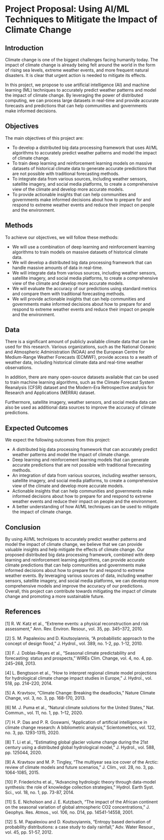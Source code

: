 # Project Proposal: Using AI/ML Techniques to Mitigate the Impact of Climate Change

## Introduction
Climate change is one of the biggest challenges facing humanity today. The impact of climate change is already being felt around the world in the form of rising sea levels, extreme weather events, and more frequent natural disasters. It is clear that urgent action is needed to mitigate its effects.

In this project, we propose to use artificial intelligence (AI) and machine learning (ML) techniques to accurately predict weather patterns and model the impact of climate change. By leveraging the power of distributed computing, we can process large datasets in real-time and provide accurate forecasts and predictions that can help communities and governments make informed decisions.

## Objectives
The main objectives of this project are:
- To develop a distributed big data processing framework that uses AI/ML algorithms to accurately predict weather patterns and model the impact of climate change.
- To train deep learning and reinforcement learning models on massive datasets of historical climate data to generate accurate predictions that are not possible with traditional forecasting methods.
- To integrate data from various sources, including weather sensors, satellite imagery, and social media platforms, to create a comprehensive view of the climate and develop more accurate models.
- To provide actionable insights that can help communities and governments make informed decisions about how to prepare for and respond to extreme weather events and reduce their impact on people and the environment.

## Methods
To achieve our objectives, we will follow these methods:
- We will use a combination of deep learning and reinforcement learning algorithms to train models on massive datasets of historical climate data.
- We will develop a distributed big data processing framework that can handle massive amounts of data in real-time.
- We will integrate data from various sources, including weather sensors, satellite imagery, and social media platforms, to create a comprehensive view of the climate and develop more accurate models.
- We will evaluate the accuracy of our predictions using standard metrics and compare them with traditional forecasting methods.
- We will provide actionable insights that can help communities and governments make informed decisions about how to prepare for and respond to extreme weather events and reduce their impact on people and the environment.

## Data
There is a significant amount of publicly available climate data that can be used for this research. Various organizations, such as the National Oceanic and Atmospheric Administration (NOAA) and the European Centre for Medium-Range Weather Forecasts (ECMWF), provide access to a wealth of weather data, including historical climate data and real-time weather observations.

In addition, there are many open-source datasets available that can be used to train machine learning algorithms, such as the Climate Forecast System Reanalysis (CFSR) dataset and the Modern-Era Retrospective analysis for Research and Applications (MERRA) dataset.

Furthermore, satellite imagery, weather sensors, and social media data can also be used as additional data sources to improve the accuracy of climate predictions.

## Expected Outcomes
We expect the following outcomes from this project:
- A distributed big data processing framework that can accurately predict weather patterns and model the impact of climate change.
- Deep learning and reinforcement learning models that can generate accurate predictions that are not possible with traditional forecasting methods.
- An integration of data from various sources, including weather sensors, satellite imagery, and social media platforms, to create a comprehensive view of the climate and develop more accurate models.
- Actionable insights that can help communities and governments make informed decisions about how to prepare for and respond to extreme weather events and reduce their impact on people and the environment.
- A better understanding of how AI/ML techniques can be used to mitigate the impact of climate change.

## Conclusion
By using AI/ML techniques to accurately predict weather patterns and model the impact of climate change, we believe that we can provide valuable insights and help mitigate the effects of climate change. Our proposed distributed big data processing framework, combined with deep learning and reinforcement learning algorithms, can provide accurate climate predictions that can help communities and governments make informed decisions about how to prepare for and respond to extreme weather events. By leveraging various sources of data, including weather sensors, satellite imagery, and social media platforms, we can develop more comprehensive models and improve the accuracy of our predictions. Overall, this project can contribute towards mitigating the impact of climate change and promoting a more sustainable future.


## References
[1] R. W. Katz et al., “Extreme events: a physical reconstruction and risk assessment,” Ann. Rev. Environ. Resour., vol. 35, pp. 345–372, 2010.

[2] S. M. Papalexiou and D. Koutsoyiannis, “A probabilistic approach to the concept of design flood,” J. Hydrol., vol. 389, no. 1-2, pp. 1-12, 2010.

[3] F. J. Doblas-Reyes et al., “Seasonal climate predictability and forecasting: status and prospects,” WIREs Clim. Change, vol. 4, no. 4, pp. 245–268, 2013.

[4] L. Bengtsson et al., “How to interpret regional climate model projections for hydrological climate change impact studies in Europe,” J. Hydrol., vol. 518, pp. 214–220, 2014.

[5] A. Kravtsov, “Climate Change: Breaking the deadlocks,” Nature Climate Change, vol. 3, no. 3, pp. 168-170, 2013.

[6] M. J. Puma et al., “Natural climate solutions for the United States,” Nat. Commun., vol. 11, no. 1, pp. 1–12, 2020.

[7] H. P. Das and P. R. Goswami, “Application of artificial intelligence in climate change research: A bibliometric analysis,” Scientometrics, vol. 122, no. 3, pp. 1293-1315, 2020.

[8] T. Li et al., “Estimating global glacier volume change during the 21st century using a distributed global hydrological model,” J. Hydrol., vol. 588, pp. 125044, 2020.

[9] A. Kravtsov and M. P. Tingley, “The multiyear sea ice cover of the Arctic: review of climate models and future scenarios,” J. Clim., vol. 28, no. 3, pp. 1064-1085, 2015.

[10] P. Friederichs et al., “Advancing hydrologic theory through data-model synthesis: the role of knowledge collection strategies,” Hydrol. Earth Syst. Sci., vol. 18, no. 1, pp. 73-87, 2014.

[11] S. E. Nicholson and J. E. Kutzbach, “The impact of the African continent on the seasonal variation of global atmospheric CO2 concentrations,” J. Geophys. Res. Atmos., vol. 106, no. D14, pp. 14541-14558, 2001.

[12] S. M. Papalexiou and D. Koutsoyiannis, “Entropy based derivation of probability distributions: a case study to daily rainfall,” Adv. Water Resour., vol. 45, pp. 51-57, 2012.
